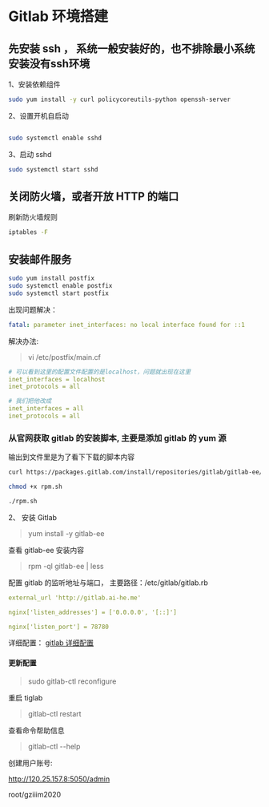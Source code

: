 # Gitlab 环境搭建

## 先安装 ssh ， 系统一般安装好的，也不排除最小系统安装没有ssh环境

1、安装依赖组件

```bash
sudo yum install -y curl policycoreutils-python openssh-server
```

2、设置开机自启动

```bash

sudo systemctl enable sshd

```


3、启动 sshd

```bash
sudo systemctl start sshd
```
## 关闭防火墙，或者开放 HTTP 的端口

刷新防火墙规则

```bash
iptables -F

```
## 安装邮件服务

```bash
sudo yum install postfix
sudo systemctl enable postfix
sudo systemctl start postfix
```

出现问题解决：

```yaml
fatal: parameter inet_interfaces: no local interface found for ::1
```

解决办法:

> vi /etc/postfix/main.cf

```yaml
# 可以看到这里的配置文件配置的是localhost，问题就出现在这里
inet_interfaces = localhost
inet_protocols = all

# 我们把他改成
inet_interfaces = all
inet_protocols = all
```

### 从官网获取 gitlab 的安装脚本, 主要是添加 gitlab 的 yum 源

输出到文件里是为了看下下载的脚本内容

```bash
curl https://packages.gitlab.com/install/repositories/gitlab/gitlab-ee/script.rpm.sh > rpm.sh

chmod +x rpm.sh

./rpm.sh
```

2、 安装 Gitlab

> yum install -y gitlab-ee

查看 gitlab-ee 安装内容

> rpm -ql gitlab-ee | less

配置 gitlab 的监听地址与端口， 主要路径：/etc/gitlab/gitlab.rb

```yaml
external_url 'http://gitlab.ai-he.me'

nginx['listen_addresses'] = ['0.0.0.0', '[::]']

nginx['listen_port'] = 78780

```

详细配置： [gitlab 详细配置](https://docs.gitlab.com/omnibus/settings/configuration.html#configuring-the-external-url-for-gitlab)

#### 更新配置

> sudo gitlab-ctl reconfigure

重启 tiglab

> gitlab-ctl restart

查看命令帮助信息

> gitlab-ctl --help

创建用户账号:

http://120.25.157.8:5050/admin

root/gziiim2020